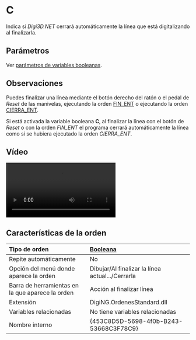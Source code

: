 # C

Indica si _Digi3D.NET_ cerrará automáticamente la línea que está digitalizando al finalizarla.

## Parámetros

Ver [parámetros de variables booleanas](../../../ordenes/variables/variables-booleanas.md).

## Observaciones

Puedes finalizar una línea mediante el botón derecho del ratón o el pedal de _Reset_ de las manivelas, ejecutando la orden [FIN\_ENT](/digi3d-net/referencia/digi3d.net/ventana-de-dibujo/variables/c/FIN_ENT.html) o ejecutando la orden [CIERRA\_ENT](/digi3d-net/referencia/digi3d.net/ventana-de-dibujo/variables/c/CIERRA_ENT.html).

Si está activada la variable booleana **C**, al finalizar la línea con el botón de _Reset_ o con la orden _FIN\_ENT_ el programa cerrará automáticamente la línea como si se hubiera ejecutado la orden _CIERRA\_ENT_.

## Vídeo

<video controls>
    <source src="https://digi21.blob.core.windows.net/videos-ayuda/C.mp4" type="video/mp4">
</video>

## Características de la orden

| Tipo de orden | [Booleana](../../../ordenes/variables/variables-booleanas.md) |
| :--- | :--- |
| Repite automáticamente | No |
| Opción del menú donde aparece la orden | Dibujar/Al finalizar la línea actual.../Cerrarla |
| Barra de herramientas en la que aparece la orden | Acción al finalizar línea |
| Extensión | DigiNG.OrdenesStandard.dll |
| Variables relacionadas | No tiene variables relacionadas |
| Nombre interno | {453C8D5D-5698-4f0b-B243-53668C3F78C9} |

